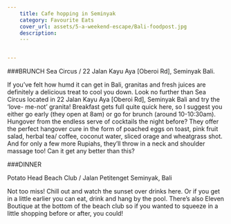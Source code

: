 ```yaml
---
    title: Cafe hopping in Seminyak
    category: Favourite Eats
    cover_url: assets/5-a-weekend-escape/Bali-foodpost.jpg 
    description: 
    ---


---
```



###BRUNCH
Sea Circus / 22 Jalan Kayu Aya [Oberoi Rd], Seminyak Bali. 

If you’ve felt how humd it can get in Bali, granitas and fresh juices are definitely a delicious treat to cool you down. Look no further than Sea Circus located in 22 Jalan Kayu Aya [Oberoi Rd], Seminyak Bali and try the ‘love- me-not’ granita! Breakfast gets full quite quick here, so I suggest you either go early (they open at 8am) or go for brunch (around 10-10:30am).  Hungover from the endless  serve of cocktails the night before? They offer the perfect hangover cure in the form of poached eggs on toast, pink fruit salad, herbal tea/ coffee, coconut water, sliced orage and wheatgrass shot. And for only a few more Rupiahs, they’ll throw in a neck and shoulder massage too! Can it get any better than this?     
     
          
               
               
###DINNER

Potato Head Beach Club / Jalan Petitenget Seminyak, Bali 

Not too miss! Chill out and watch the sunset over drinks here. Or if you get in a little earlier you can eat, drink and hang by the pool. There’s also Eleven Boutique at the bottom of the beach club so if you wanted to squeeze in a little shopping before or after, you could! 
 